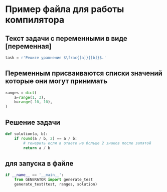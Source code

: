 # Пример файла для работы компилятора

## Текст задачи с переменными в виде [переменная]

```python
task = r'Решите уравнение $\frac{[a]}{[b]}$.'
```

## Переменным присваиваются списки значений которые они могут принимать

```python
ranges = dict(
    a=range(1, 3),
    b=range(-10, 10),
)
```

## Решение задачи

```python
def solution(a, b):
    if round(a / b, 2) == a / b: 
        # генерить если в ответе не больше 2 знаков после запятой
        return a / b
```

## для запуска в файле

```python
if __name__ == '__main__':
    from GENERATOR import generate_test
    generate_test(test, ranges, solution)
```
